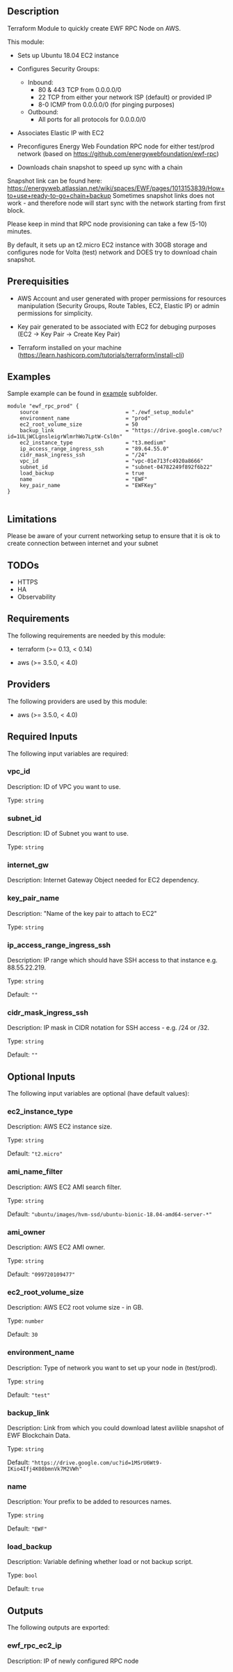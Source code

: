 ## Description
Terraform Module to quickly create EWF RPC Node on AWS.

This module:

  - Sets up Ubuntu 18.04 EC2 instance
  - Configures Security Groups:
    - Inbound:
      - 80 & 443 TCP from 0.0.0.0/0
      - 22 TCP from either your network ISP (default) or provided IP
      - 8-0 ICMP from 0.0.0.0/0 (for pinging purposes)
    - Outbound:
      - All ports for all protocols for 0.0.0.0/0   

  - Associates Elastic IP with EC2
  - Preconfigures Energy Web Foundation RPC node for either test/prod network (based on https://github.com/energywebfoundation/ewf-rpc)
  - Downloads chain snapshot to speed up sync with a chain

Snapshot link can be found here: https://energyweb.atlassian.net/wiki/spaces/EWF/pages/1013153839/How+to+use+ready-to-go+chain+backup
Sometimes snapshot links does not work - and therefore node will start sync with the network starting from first block.

Please keep in mind that RPC node provisioning can take a few (5-10) minutes.

By default, it sets up an t2.micro EC2 instance with 30GB storage and configures node for Volta (test) network and DOES try to download chain snapshot.

## Prerequisities

- AWS Account and user generated with proper permissions for resources manipulation (Security Groups, Route Tables, EC2, Elastic IP) or admin permissions for simplicity.

- Key pair generated to be associated with EC2 for debuging purposes (EC2 -> Key Pair -> Create Key Pair)

- Terraform installed on your machine (https://learn.hashicorp.com/tutorials/terraform/install-cli)

## Examples
Sample example can be found in [example](./ewf_setup_module/example) subfolder.

```hcl
module "ewf_rpc_prod" {
    source                            = "./ewf_setup_module"
    environment_name                  = "prod"
    ec2_root_volume_size              = 50
    backup_link                       = "https://drive.google.com/uc?id=1ULjWCLgnsleigrWlmrhWo7LptW-Csl0n"
    ec2_instance_type                 = "t3.medium"
    ip_access_range_ingress_ssh       = "89.64.55.0"
    cidr_mask_ingress_ssh             = "/24"
    vpc_id                            = "vpc-01e713fc4920a8666"
    subnet_id                         = "subnet-04782249f892f6b22"
    load_backup                       = true
    name                              = "EWF"
    key_pair_name                     = "EWFKey"
}


```

## Limitations
Please be aware of your current networking setup to ensure that it is ok to create connection between internet and your subnet

## TODOs
- HTTPS
- HA
- Observability

<!-- BEGINNING OF PRE-COMMIT-TERRAFORM DOCS HOOK -->
## Requirements

The following requirements are needed by this module:

- terraform (>= 0.13, < 0.14)

- aws (>= 3.5.0, < 4.0)

## Providers

The following providers are used by this module:

- aws (>= 3.5.0, < 4.0)

## Required Inputs

The following input variables are required:

### vpc\_id

Description: ID of VPC you want to use.

Type: `string`

### subnet\_id

Description: ID of Subnet you want to use.

Type: `string`

### internet\_gw

Description: Internet Gateway Object needed for EC2 dependency.

### key\_pair\_name

Description: "Name of the key pair to attach to EC2"

Type: `string`

### ip\_access\_range\_ingress\_ssh

Description: IP range which should have SSH access to that instance e.g. 88.55.22.219.

Type: `string`

Default: `""`

### cidr\_mask\_ingress\_ssh

Description: IP mask in CIDR notation for SSH access - e.g. /24 or /32.

Type: `string`

Default: `""`

## Optional Inputs

The following input variables are optional (have default values):

### ec2\_instance\_type

Description: AWS EC2 instance size.

Type: `string`

Default: `"t2.micro"`

### ami\_name\_filter

Description: AWS EC2 AMI search filter.

Type: `string`

Default: `"ubuntu/images/hvm-ssd/ubuntu-bionic-18.04-amd64-server-*"`

### ami\_owner

Description: AWS EC2 AMI owner.

Type: `string`

Default: `"099720109477"`

### ec2\_root\_volume\_size

Description: AWS EC2 root volume size - in GB.

Type: `number`

Default: `30`

### environment\_name

Description: Type of network you want to set up your node in (test/prod).

Type: `string`

Default: `"test"`

### backup\_link

Description: Link from which you could download latest avilible snapshot of EWF Blockchain Data.

Type: `string`

Default: `"https://drive.google.com/uc?id=1MSrU6Wt9-IKio4Ifj4K08bmnVk7M2VWh"`

### name

Description: Your prefix to be added to resources names.

Type: `string`

Default: `"EWF"`

### load\_backup

Description: Variable defining whether load or not backup script.

Type: `bool`

Default: `true`

## Outputs

The following outputs are exported:

### ewf\_rpc\_ec2\_ip

Description: IP of newly configured RPC node


<!-- END OF PRE-COMMIT-TERRAFORM DOCS HOOK -->

